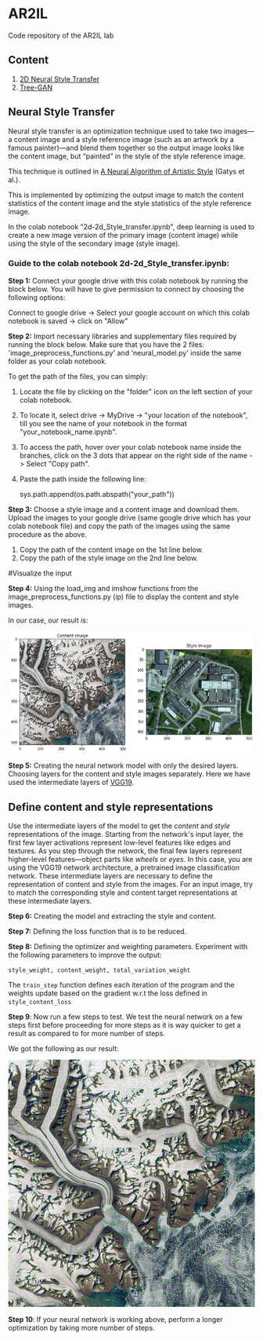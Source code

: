 # AR2IL
Code repository of the AR2IL lab

## Content
1. [2D Neural Style Transfer](#neuralstyle)
2. [Tree-GAN](#treegan)

<a name="neuralstyle"></a>
## Neural Style Transfer
Neural style transfer is an optimization technique used to take two images—a content image and a style reference image (such as an artwork by a famous painter)—and blend them together so the output image looks like the content image, but “painted” in the style of the style reference image. 

This technique is outlined in <a href="https://arxiv.org/abs/1508.06576" class="external">A Neural Algorithm of Artistic Style</a> (Gatys et al.).

This is implemented by optimizing the output image to match the content statistics of the content image and the style statistics of the style reference image. 

In the colab notebook "2d-2d_Style_transfer.ipynb", deep learning is used to create a new image version of the primary image (content image) while using the style of the secondary image (style image).

### Guide to the colab notebook 2d-2d_Style_transfer.ipynb:

**Step 1:** Connect your google drive with this colab notebook by running the block below. You will have to give permission to connect by choosing the following options:

Connect to google drive -> Select your google account on which this colab notebook is saved -> click on "Allow"

**Step 2:** Import necessary libraries and supplementary files required by running the block below. Make sure that you have the 2 files: 'image_preprocess_functions.py' and 'neural_model.py' inside the same folder as your colab notebook.

To get the path of the files, you can simply:
1. Locate the file by clicking on the "folder" icon on the left section of your colab notebook.
2. To locate it, select drive -> MyDrive -> "your location of the notebook", till you see the name of your notebook in the format "your_notebook_name.ipynb".
3. To access the path, hover over your colab notebook name inside the branches, click on the 3 dots that appear on the right side of the name -> Select "Copy path".
4. Paste the path inside the following line: 

    sys.path.append(os.path.abspath("your_path"))
 
**Step 3:** Choose a style image and a content image and download them. Upload the images to your google drive (same google drive which has your colab notebook file) and copy the path of the images using the same procedure as the above. 

1. Copy the path of the content image on the 1st line below.
2. Copy the path of the style image on the 2nd line below.

#Visualize the input

**Step 4:** Using the load_img and imshow functions from the image_preprocess_functions.py (ip) file to display the content and style images.

In our case, our result is:


![Our_Style_Content_image](https://github.com/Locutusborg/AR2IL/blob/main/2D-to-2D%20Style%20Transfer/style_content_image.png?raw=true "Optional Title")


**Step 5:** Creating the neural network model with only the desired layers. Choosing layers for the content and style images separately. Here we have used the intermediate layers of [VGG19](https://keras.io/api/applications/vgg/#vgg19-function).

## Define content and style representations
Use the intermediate layers of the model to get the *content* and *style* representations of the image. Starting from the network's input layer, the first few layer activations represent low-level features like edges and textures. As you step through the network, the final few layers represent higher-level features—object parts like *wheels* or *eyes*. In this case, you are using the VGG19 network architecture, a pretrained image classification network. These intermediate layers are necessary to define the representation of content and style from the images. For an input image, try to match the corresponding style and content target representations at these intermediate layers.

**Step 6:** Creating the model and extracting the style and content.

**Step 7:** Defining the loss function that is to be reduced.

**Step 8:** Defining the optimizer and weighting parameters. Experiment with the following parameters to improve the output:

```
style_weight, content_weight, total_variation_weight
```

The `train_step` function defines each iteration of the program and the weights update based on the gradient w.r.t the loss defined in `style_content_loss`

**Step 9**: Now run a few steps to test. We test the neural network on a few steps first before proceeding for more steps as it is way quicker to get a result as compared to for more number of steps.

We got the following as our result:


![Our_Style_Content_image](https://github.com/Locutusborg/AR2IL/blob/main/2D-to-2D%20Style%20Transfer/less_no_of_steps.png?raw=true "Optional Title")

**Step 10**: If your neural network is working above, perform a longer optimization by taking more number of steps.



